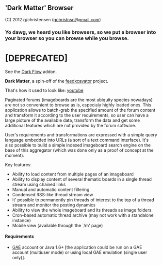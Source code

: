 ## 'Dark Matter' Browser

(C) 2012 g/christensen (gchristnsn@gmail.com)

### Yo dawg, we heard you like browsers, so we put a browser into your browser so you can browse while you browse.

# [DEPRECATED]

See the [Dark Flow](https://github.com/GChristensen/dark-flow) addon.

__Dark Matter__, a spin-off of the
[feedxcavator](https://github.com/GChristensen/feedxcavator#readme) project.

That's how it used to look like: [youtube](https://youtu.be/TeAGkIjRn7s?t=36&rel=0&autoplay=1)

Paginated forums (imageboards are the most ubiquity species nowadays) are not so
convenient to browse as is, especialy highly loaded ones. This application allows to
batch-grab the specified amount of the forum content and
transform it according to the user requirements, so user can have a large picture
of the available data, transform the data and get some additional features which 
are not provided by the forum software. 

User's requirements and transformations are expressed with a simple
query language embedded into URLs (a sort of a text command interface). It's also
possible to build a simple indexed imageboard search engine on the base of this
aggregator (which was done only as a proof of concept at the moment).

Key features:

* Ability to load content from multiple pages of an imageboard
* Ability to display content of several thematic boards in a single thread stream 
  using chained links
* Manual and automatic content filtering
* Condensed RSS-like thread stream view
* It' possible to permanently pin threads of interest to the top of a thread 
  stream and monitor the posting dynamics
* Ability to view the whole imageboard and its threads as image folders
* Cron-based automatic thread archive (may not work with a standalone instance)
* Mobile view (available through the `/m' page)

#### Requirements

* [GAE](http://appspot.com) account or Java 1.6+ [the application could be run on a GAE 
  account (multiuser mode) or using local GAE emulation (single user only)].
